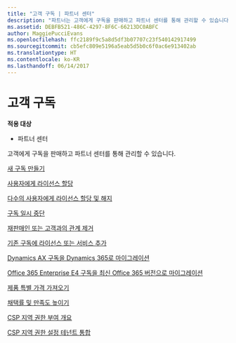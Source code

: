 ```yaml
---
title: "고객 구독 | 파트너 센터"
description: "파트너는 고객에게 구독을 판매하고 파트너 센터를 통해 관리할 수 있습니다."
ms.assetid: DEBFB521-486C-4297-8F6C-66213DC0ABFC
author: MaggiePucciEvans
ms.openlocfilehash: ffc2189f9c5a8d5df3b07707c23f540142917499
ms.sourcegitcommit: cb5efc809e5196a5eab5d5b0c6f0ac6e913402ab
ms.translationtype: HT
ms.contentlocale: ko-KR
ms.lasthandoff: 06/14/2017
---
```

# <a name="customer-subscriptions"></a>고객 구독

**적용 대상**

-  파트너 센터

고객에게 구독을 판매하고 파트너 센터를 통해 관리할 수 있습니다. 

[새 구독 만들기](create-a-new-subscription.md)

[사용자에게 라이선스 할당](assign-licenses-to-users.md)

[다수의 사용자에게 라이선스 할당 및 해지](bulk-license-provisioning-for-multiple-users.md)

[구독 일시 중단](suspend-a-subscription.md)

[재판매인 또는 고객과의 관계 제거](remove-a-relationship.md)

[기존 구독에 라이선스 또는 서비스 추가](add-licenses-or-services-to-an-existing-subscription.md)

[Dynamics AX 구독을 Dynamics 365로 마이그레이션](manual-subscription-migration.md)

[Office 365 Enterprise E4 구독을 최신 Office 365 버전으로 마이그레이션](migrate-office365-e4-subscriptions-to-newer-versions.md)

[제품 특별 가격 가져오기](get-special-pricing-for-offers.md)

[채택률 및 만족도 높이기](increasing-adoption-and-satisfaction.md)

[CSP 지역 권한 부여 개요](regional-authorization-overview.md)

[CSP 지역 권한 설정 테넌트 통합](csp-regional-authorization-tenant-consolidation.md)

 

 



